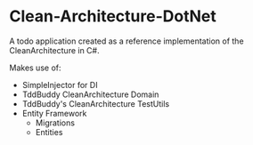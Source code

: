 # Clean-Architecture-DotNet
A todo application created as a reference implementation of the CleanArchitecture in C#.

Makes use of:
 - SimpleInjector for DI
 - TddBuddy CleanArchitecture Domain
 - TddBuddy's CleanArchitecture TestUtils
 - Entity Framework
   - Migrations
   - Entities
